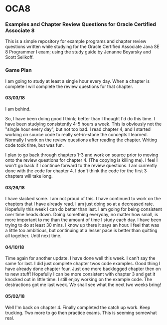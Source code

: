 # OCA8
### Examples and Chapter Review Questions for Oracle Certified Associate 8
This is a simple repository for example programs and chapter review questions written while studying for the Oracle Certified Associate Java SE 8 Programmer I exam; using the study guide by Jenanne Boyarsky and Scott Selikoff. 

### Game Plan
I am going to study at least a single hour every day. When a chapter is complete I will complete the review questions for that chapter. 

#### 03/03/18
I am behind.

So, I have been doing good I think; better than I thought I'd do this time. I have been studying consistently 4-5 hours a week. This is obviously not the "single hour every day", but not too bad. I read chapter 4, and I started working on source code to really set-in-stone the concepts I learned. Normally I work on the review questions after reading the chapter. Writing code took time, but was fun.

I plan to go back through chapters 1-3 and work on source prior to moving onto the review questions for chapter 4. (The copying is killing me). I feel I won't go back if I continue forward to the review questions. I am currently done with the code for chapter 4. I don't think the code for the first 3 chapters will take long.

#### 03/26/18
I have slacked some. I am not proud of this. I have continued to work on the chapters that I have already read. I am just doing so at a decreased rate. Hopefully this week I can do better than last. I am going for being consistent over time heads down. Doing something everyday, no matter how small, is more important to me than the amount of time I study each day. I have been trying to do at least 30 mins. I know up there it says an hour. I feel that was a little too ambitious, but continuing at a lesser pace is better than quitting all together. Until next time.

#### 04/10/18
Time again for another update. I have done well this week. I can't say the same for last. I did just complete chapter twos code examples. Good thing I have already done chapter four. Just one more backlogged chapter then on to new stuff! Hopefully I can be more consistent with chapter 3 and get it knocked out in little time. I still enjoy working on the example code. The destractions got me last week. We shall see what the next two weeks bring!

#### 05/02/18
Well I'm back on chapter 4. Finally completed the catch up work. Keep trucking. Two more to go then practice exams. This is seeming somewhat real. 
